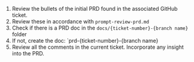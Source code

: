 1. Review the bullets of the initial PRD found in the associated GitHub ticket.
2. Review these in accordance with `prompt-review-prd.md`
3. Check if there is a PRD doc in the `docs/{ticket-number}-{branch name}` folder
4. If not, create the doc: `prd-{ticket-number}-{branch name}
5. Review all the comments in the current ticket.  Incorporate any insight into the PRD.
